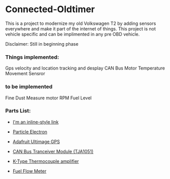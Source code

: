 # Connected-Oldtimer

This is a project to modernize my old Volkswagen T2 by adding sensors everywhere and make it part of the internet of things. This project is not vehicle specific and can be implimented in any pre OBD vehicle.

Disclaimer: Still in beginning phase

### Things implemented:

Gps velocity and location tracking and desplay
CAN Bus
Motor Temperature
Movement Sensror

### to be implemented

Fine Dust Measure
motor RPM
Fuel Level

### Parts List:

- [I'm an inline-style link](https://www.google.com)

- [Particle Electron](https://www.particle.io/cellular/)
- [Adafruit Ultimage GPS](https://www.adafruit.com/product/746)
- [CAN Bus Tranceiver Module (TJA1051)](https://www.nxp.com/products/analog/interfaces/in-vehicle-network/can-transceiver-and-controllers/high-speed-can-transceiver:TJA1051)
- [K-Type Thermocouple amplifier](https://www.ebay.de/itm/DC-5V-MAX6675-Module-K-Type-Thermocouple-Temperature-Sensor-M6-for-Arduino/172165516851?hash=item2815dd4e33:g:~eMAAOSw0QFXDRCH)
- [Fuel Flow Meter](https://www.conrad.com/p/bt-bio-tech-fch-m-pom-lc-ad-6-mm-low-flow-flowmeter-non-corrosive-liquids-water-diesel-oil-150392?searchTerm=150392&searchType=suggest&searchSuggest=product)



